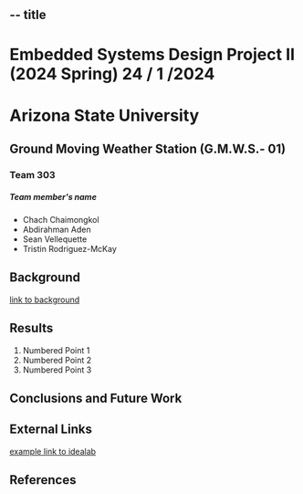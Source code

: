 -- title 
---

# Embedded Systems Design Project II (2024 Spring)  24 / 1 /2024
# Arizona State University 

## Ground Moving Weather Station (G.M.W.S.- 01)

### Team 303
##### Team member's name 
* Chach Chaimongkol
* Abdirahman Aden
* Sean Vellequette
* Tristin Rodriguez-McKay

## Background

[link to background](/background)

## Results

1. Numbered Point 1
1. Numbered Point 2
1. Numbered Point 3

## Conclusions and Future Work

## External Links

[example link to idealab]()


## References
